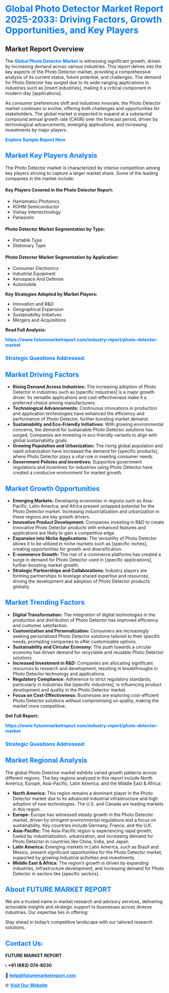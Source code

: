 <h1 style="color: #007BFF;">Global Photo Detector Market Report 2025-2033: Driving Factors, Growth Opportunities, and Key Players</h1>

<section id="overview">
<h2>Market Report Overview</h2>
<p>The <a href="https://www.futuremarketreport.com/industry-report/photo-detector-market" style="color: #007BFF; text-decoration: none;"><strong>Global Photo Detector Market</strong></a> is witnessing significant growth, driven by increasing demand across various industries. This report delves into the key aspects of the Photo Detector market, providing a comprehensive analysis of its current status, future potential, and challenges. The demand for Photo Detector has surged due to its wide-ranging applications in industries such as [insert industries], making it a critical component in modern-day [applications].</p>
<p>As consumer preferences shift and industries innovate, the Photo Detector market continues to evolve, offering both challenges and opportunities for stakeholders. The global market is expected to expand at a substantial compound annual growth rate (CAGR) over the forecast period, driven by technological advancements, emerging applications, and increasing investments by major players.</p>
</section>

<section id="overview">
<p><a href="https://www.futuremarketreport.com/request-sample/reportId=50947" style="color: #007BFF; text-decoration: none;"><strong>Explore Sample Report Here</strong></a></p>
</section>

<section id="key-players">
<h2 style="color: #007BFF;">Market Key Players Analysis</h2>
<p>The Photo Detector market is characterized by intense competition among key players striving to capture a larger market share. Some of the leading companies in the market include:</p>
<h4>Key Players Covered in the Photo Detector Report:</h4>
<ul><li>Hamamatsu Photonics</li><li>ROHM Semiconductor</li><li>Vishay Intertechnology</li><li>Panasonic</li></ul>
<h4>Photo Detector Market Segmentation by Type:</h4>
<ul><li>Portable Type</li><li>Stationary Type</li></ul>

<h4>Photo Detector Market Segmentation by Application:</h4>
<ul><li>Consumer Electronics</li><li>Industrial Equipment</li><li>Aerospace And Defense</li><li>Automobile</li></ul>
<p><strong>Key Strategies Adopted by Market Players:</strong></p>
<ul>
<li>Innovation and R&D</li>
<li>Geographical Expansion</li>
<li>Sustainability Initiatives</li>
<li>Mergers and Acquisitions</li>
</ul>
</section>

<section>
<p><strong>Read Full Analysis: </strong></p><a href="https://www.futuremarketreport.com/industry-report/photo-detector-market" style="color: #007BFF; text-decoration: none;"><strong>https://www.futuremarketreport.com/industry-report/photo-detector-market</strong></a>
<h3 style="color: #007BFF;">Strategic Questions Addressed:</h3>
</section>

<section id="driving-factors">
<h2 style="color: #007BFF;">Market Driving Factors</h2>
<ul>
<li><strong>Rising Demand Across Industries:</strong> The increasing adoption of Photo Detector in industries such as [specific industries] is a major growth driver. Its versatile applications and cost-effectiveness make it a preferred choice among manufacturers.</li>
<li><strong>Technological Advancements:</strong> Continuous innovations in production and application technologies have enhanced the efficiency and performance of Photo Detector, further boosting market demand.</li>
<li><strong>Sustainability and Eco-Friendly Initiatives:</strong> With growing environmental concerns, the demand for sustainable Photo Detector solutions has surged. Companies are investing in eco-friendly variants to align with global sustainability goals.</li>
<li><strong>Growing Population and Urbanization:</strong> The rising global population and rapid urbanization have increased the demand for [specific products], where Photo Detector plays a vital role in meeting consumer needs.</li>
<li><strong>Government Policies and Incentives:</strong> Supportive government regulations and incentives for industries using Photo Detector have created a conducive environment for market growth.</li>
</ul>
</section>

<section id="growth-opportunities">
<h2 style="color: #007BFF;">Market Growth Opportunities</h2>
<ul>
<li><strong>Emerging Markets:</strong> Developing economies in regions such as Asia-Pacific, Latin America, and Africa present untapped potential for the Photo Detector market. Increasing industrialization and urbanization in these regions are key growth drivers.</li>
<li><strong>Innovative Product Development:</strong> Companies investing in R&D to create innovative Photo Detector products with enhanced features and applications are likely to gain a competitive edge.</li>
<li><strong>Expansion into Niche Applications:</strong> The versatility of Photo Detector allows it to be utilized in niche markets such as [specific niches], creating opportunities for growth and diversification.</li>
<li><strong>E-commerce Growth:</strong> The rise of e-commerce platforms has created a surge in demand for Photo Detector used in [specific applications], further boosting market growth.</li>
<li><strong>Strategic Partnerships and Collaborations:</strong> Industry players are forming partnerships to leverage shared expertise and resources, driving the development and adoption of Photo Detector products globally.</li>
</ul>
</section>

<section id="trending-factors">
<h2 style="color: #007BFF;">Market Trending Factors</h2>
<ul>
<li><strong>Digital Transformation:</strong> The integration of digital technologies in the production and distribution of Photo Detector has improved efficiency and customer satisfaction.</li>
<li><strong>Customization and Personalization:</strong> Consumers are increasingly seeking personalized Photo Detector solutions tailored to their specific needs, prompting companies to offer customizable options.</li>
<li><strong>Sustainability and Circular Economy:</strong> The push towards a circular economy has driven demand for recyclable and reusable Photo Detector solutions.</li>
<li><strong>Increased Investment in R&D:</strong> Companies are allocating significant resources to research and development, resulting in breakthroughs in Photo Detector technology and applications.</li>
<li><strong>Regulatory Compliance:</strong> Adherence to strict regulatory standards, particularly in industries like [specific industries], is influencing product development and quality in the Photo Detector market.</li>
<li><strong>Focus on Cost-Effectiveness:</strong> Businesses are exploring cost-efficient Photo Detector solutions without compromising on quality, making the market more competitive.</li>
</ul>
</section>

<section>
<p><strong>Get Full Report: </strong></p><a href="https://www.futuremarketreport.com/industry-report/photo-detector-market" style="color: #007BFF; text-decoration: none;"><strong>https://www.futuremarketreport.com/industry-report/photo-detector-market</strong></a>
<h3 style="color: #007BFF;">Strategic Questions Addressed:</h3>
</section>


<section id="regional-analysis">
<h2 style="color: #007BFF;">Market Regional Analysis</h2>
<p>The global Photo Detector market exhibits varied growth patterns across different regions. The key regions analyzed in this report include North America, Europe, Asia-Pacific, Latin America, and the Middle East & Africa:</p>
<ul>
<li><strong>North America:</strong> This region remains a dominant player in the Photo Detector market due to its advanced industrial infrastructure and high adoption of new technologies. The U.S. and Canada are leading markets in this region.</li>
<li><strong>Europe:</strong> Europe has witnessed steady growth in the Photo Detector market, driven by stringent environmental regulations and a focus on sustainability. Key countries include Germany, France, and the U.K.</li>
<li><strong>Asia-Pacific:</strong> The Asia-Pacific region is experiencing rapid growth, fueled by industrialization, urbanization, and increasing demand for Photo Detector in countries like China, India, and Japan.</li>
<li><strong>Latin America:</strong> Emerging markets in Latin America, such as Brazil and Mexico, present significant opportunities for the Photo Detector market, supported by growing industrial activities and investments.</li>
<li><strong>Middle East & Africa:</strong> The region’s growth is driven by expanding industries, infrastructure development, and increasing demand for Photo Detector in sectors like [specific sectors].</li>
</ul>
</section>

<footer>
<h2 style="color: #007BFF;">About FUTURE MARKET REPORT</h2>
<p>We are a trusted name in market research and advisory services, delivering actionable insights and strategic support to businesses across diverse industries. Our expertise lies in offering:</p>

<p>Stay ahead in today’s competitive landscape with our tailored research solutions.</p>

<h2 style="color: #007BFF;">Contact Us:</h2>
<p><strong>FUTURE MARKET REPORT</strong></p>
<p>📞 <strong>+91 (883) 074-8030</strong></p>
<p>📧 <strong><a href="mailto:help@futuremarketreport.com" style="color: #007BFF;">help@futuremarketreport.com</a></strong></p>
<p>🌐 <strong><a href="https://www.futuremarketreport.com/" style="color: #007BFF;">Visit Our Website</a></strong></p>
</footer>
